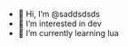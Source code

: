 - 👋 Hi, I’m @saddsdsds
- 👀 I’m interested in dev
- 🌱 I’m currently learning lua


<!---
saddsdsds/saddsdsds is a ✨ special ✨ repository because its `README.md` (this file) appears on your GitHub profile.
You can click the Preview link to take a look at your changes.
--->
